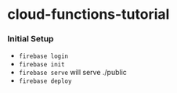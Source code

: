 # cloud-functions-tutorial

### Initial Setup
- `firebase login`
- `firebase init`
- `firebase serve` will serve ./public
- `firebase deploy`
